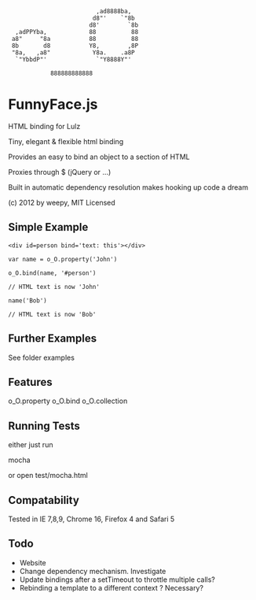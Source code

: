 ```
                         ,ad8888ba,            
                        d8"'    `"8b           
                       d8'        `8b     
  ,adPPYba,            88          88          
 a8"     "8a           88          88     
 8b       d8           Y8,        ,8P          
 "8a,   ,a8"            Y8a.    .a8P           
  `"YbbdP"'              `"Y8888Y"'            

            888888888888                       
```

FunnyFace.js     
============

HTML binding for Lulz 

Tiny, elegant & flexible html binding

Provides an easy to bind an object to a section of HTML

Proxies through $ (jQuery or ...)

Built in automatic dependency resolution makes hooking up code a dream

(c) 2012 by weepy, MIT Licensed



Simple Example
--------------

```
<div id=person bind='text: this'></div>

var name = o_O.property('John')

o_O.bind(name, '#person')

// HTML text is now 'John'

name('Bob')

// HTML text is now 'Bob'

```

Further Examples
----------------

See folder examples

Features
--------

o_O.property
o_O.bind
o_O.collection


Running Tests
-------------

either just run

mocha

or open test/mocha.html

Compatability
-------------

Tested in IE 7,8,9, Chrome 16, Firefox 4 and Safari 5

Todo
----

* Website
* Change dependency mechanism. Investigate
* Update bindings after a setTimeout to throttle multiple calls?
* Rebinding a template to a different context ? Necessary?
